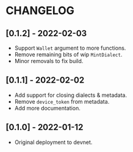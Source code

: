 # CHANGELOG

## [0.1.2] - 2022-02-03

* Support `Wallet` argument to more functions.
* Remove remaining bits of wip `MintDialect`.
* Minor removals to fix build.

## [0.1.1] - 2022-02-02

* Add support for closing dialects & metadata.
* Remove `device_token` from metadata.
* Add more documentation.

## [0.1.0] - 2022-01-12

* Original deployment to devnet.
